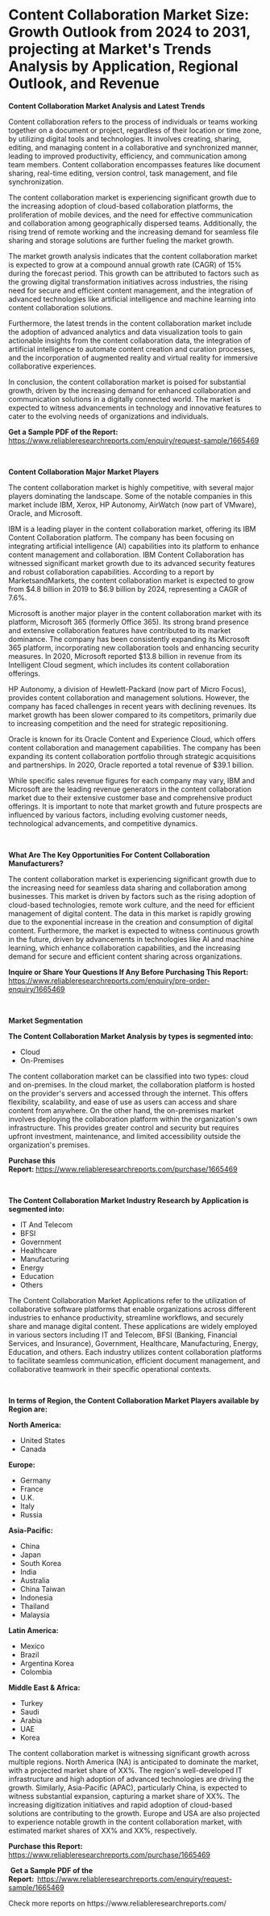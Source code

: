 <p><h1>Content Collaboration Market Size: Growth Outlook from 2024 to 2031, projecting at Market's Trends Analysis by Application, Regional Outlook, and Revenue</h1></p><p><strong>Content Collaboration Market Analysis and Latest Trends</strong></p>
<p><p>Content collaboration refers to the process of individuals or teams working together on a document or project, regardless of their location or time zone, by utilizing digital tools and technologies. It involves creating, sharing, editing, and managing content in a collaborative and synchronized manner, leading to improved productivity, efficiency, and communication among team members. Content collaboration encompasses features like document sharing, real-time editing, version control, task management, and file synchronization.</p><p>The content collaboration market is experiencing significant growth due to the increasing adoption of cloud-based collaboration platforms, the proliferation of mobile devices, and the need for effective communication and collaboration among geographically dispersed teams. Additionally, the rising trend of remote working and the increasing demand for seamless file sharing and storage solutions are further fueling the market growth.</p><p>The market growth analysis indicates that the content collaboration market is expected to grow at a compound annual growth rate (CAGR) of 15% during the forecast period. This growth can be attributed to factors such as the growing digital transformation initiatives across industries, the rising need for secure and efficient content management, and the integration of advanced technologies like artificial intelligence and machine learning into content collaboration solutions.</p><p>Furthermore, the latest trends in the content collaboration market include the adoption of advanced analytics and data visualization tools to gain actionable insights from the content collaboration data, the integration of artificial intelligence to automate content creation and curation processes, and the incorporation of augmented reality and virtual reality for immersive collaborative experiences.</p><p>In conclusion, the content collaboration market is poised for substantial growth, driven by the increasing demand for enhanced collaboration and communication solutions in a digitally connected world. The market is expected to witness advancements in technology and innovative features to cater to the evolving needs of organizations and individuals.</p></p>
<p><strong>Get a Sample PDF of the Report:&nbsp;</strong> <a href="https://www.reliableresearchreports.com/enquiry/request-sample/1665469">https://www.reliableresearchreports.com/enquiry/request-sample/1665469</a></p>
<p>&nbsp;</p>
<p><strong>Content Collaboration Major Market Players</strong></p>
<p><p>The content collaboration market is highly competitive, with several major players dominating the landscape. Some of the notable companies in this market include IBM, Xerox, HP Autonomy, AirWatch (now part of VMware), Oracle, and Microsoft.</p><p>IBM is a leading player in the content collaboration market, offering its IBM Content Collaboration platform. The company has been focusing on integrating artificial intelligence (AI) capabilities into its platform to enhance content management and collaboration. IBM Content Collaboration has witnessed significant market growth due to its advanced security features and robust collaboration capabilities. According to a report by MarketsandMarkets, the content collaboration market is expected to grow from $4.8 billion in 2019 to $6.9 billion by 2024, representing a CAGR of 7.6%.</p><p>Microsoft is another major player in the content collaboration market with its platform, Microsoft 365 (formerly Office 365). Its strong brand presence and extensive collaboration features have contributed to its market dominance. The company has been consistently expanding its Microsoft 365 platform, incorporating new collaboration tools and enhancing security measures. In 2020, Microsoft reported $13.8 billion in revenue from its Intelligent Cloud segment, which includes its content collaboration offerings.</p><p>HP Autonomy, a division of Hewlett-Packard (now part of Micro Focus), provides content collaboration and management solutions. However, the company has faced challenges in recent years with declining revenues. Its market growth has been slower compared to its competitors, primarily due to increasing competition and the need for strategic repositioning.</p><p>Oracle is known for its Oracle Content and Experience Cloud, which offers content collaboration and management capabilities. The company has been expanding its content collaboration portfolio through strategic acquisitions and partnerships. In 2020, Oracle reported a total revenue of $39.1 billion.</p><p>While specific sales revenue figures for each company may vary, IBM and Microsoft are the leading revenue generators in the content collaboration market due to their extensive customer base and comprehensive product offerings. It is important to note that market growth and future prospects are influenced by various factors, including evolving customer needs, technological advancements, and competitive dynamics.</p></p>
<p>&nbsp;</p>
<p><strong>What Are The Key Opportunities For Content Collaboration Manufacturers?</strong></p>
<p><p>The content collaboration market is experiencing significant growth due to the increasing need for seamless data sharing and collaboration among businesses. This market is driven by factors such as the rising adoption of cloud-based technologies, remote work culture, and the need for efficient management of digital content. The data in this market is rapidly growing due to the exponential increase in the creation and consumption of digital content. Furthermore, the market is expected to witness continuous growth in the future, driven by advancements in technologies like AI and machine learning, which enhance collaboration capabilities, and the increasing demand for secure and efficient content sharing across organizations.</p></p>
<p><strong>Inquire or Share Your Questions If Any Before Purchasing This Report:</strong> <a href="https://www.reliableresearchreports.com/enquiry/pre-order-enquiry/1665469">https://www.reliableresearchreports.com/enquiry/pre-order-enquiry/1665469</a></p>
<p>&nbsp;</p>
<p><strong>Market Segmentation</strong></p>
<p><strong>The Content Collaboration Market Analysis by types is segmented into:</strong></p>
<p><ul><li>Cloud</li><li>On-Premises</li></ul></p>
<p><p>The content collaboration market can be classified into two types: cloud and on-premises. In the cloud market, the collaboration platform is hosted on the provider's servers and accessed through the internet. This offers flexibility, scalability, and ease of use as users can access and share content from anywhere. On the other hand, the on-premises market involves deploying the collaboration platform within the organization's own infrastructure. This provides greater control and security but requires upfront investment, maintenance, and limited accessibility outside the organization's premises.</p></p>
<p><strong>Purchase this Report:&nbsp;</strong><a href="https://www.reliableresearchreports.com/purchase/1665469">https://www.reliableresearchreports.com/purchase/1665469</a></p>
<p>&nbsp;</p>
<p><strong>The Content Collaboration Market Industry Research by Application is segmented into:</strong></p>
<p><ul><li>IT And Telecom</li><li>BFSI</li><li>Government</li><li>Healthcare</li><li>Manufacturing</li><li>Energy</li><li>Education</li><li>Others</li></ul></p>
<p><p>The Content Collaboration Market Applications refer to the utilization of collaborative software platforms that enable organizations across different industries to enhance productivity, streamline workflows, and securely share and manage digital content. These applications are widely employed in various sectors including IT and Telecom, BFSI (Banking, Financial Services, and Insurance), Government, Healthcare, Manufacturing, Energy, Education, and others. Each industry utilizes content collaboration platforms to facilitate seamless communication, efficient document management, and collaborative teamwork in their specific operational contexts.</p></p>
<p>&nbsp;</p>
<p><strong>In terms of Region, the Content Collaboration Market Players available by Region are:</strong></p>
<p>
    <p> <strong> North America: </strong>
        <ul>
            <li>United States</li>
            <li>Canada</li>
        </ul>
        </p> 
    <p> <strong> Europe: </strong>
        <ul>
            <li>Germany</li>
            <li>France</li>
            <li>U.K.</li>
            <li>Italy</li>
            <li>Russia</li>
        </ul>
        </p> 
    <p> <strong> Asia-Pacific: </strong>
        <ul>
            <li>China</li>
            <li>Japan</li>
            <li>South Korea</li>
            <li>India</li>
            <li>Australia</li>
            <li>China Taiwan</li>
            <li>Indonesia</li>
            <li>Thailand</li>
            <li>Malaysia</li>
        </ul>
        </p> 
    <p> <strong> Latin America: </strong>
        <ul>
            <li>Mexico</li>
            <li>Brazil</li>
            <li>Argentina Korea</li>
            <li>Colombia</li>
        </ul>
        </p> 
    <p> <strong> Middle East & Africa: </strong>
        <ul>
            <li>Turkey</li>
            <li>Saudi</li>
            <li>Arabia</li>
            <li>UAE</li>
            <li>Korea</li>
        </ul>
    </p>
    </p>
<p><p>The content collaboration market is witnessing significant growth across multiple regions. North America (NA) is anticipated to dominate the market, with a projected market share of XX%. The region's well-developed IT infrastructure and high adoption of advanced technologies are driving the growth. Similarly, Asia-Pacific (APAC), particularly China, is expected to witness substantial expansion, capturing a market share of XX%. The increasing digitization initiatives and rapid adoption of cloud-based solutions are contributing to the growth. Europe and USA are also projected to experience notable growth in the content collaboration market, with estimated market shares of XX% and XX%, respectively.</p></p>
<p><strong>Purchase this Report: </strong><a href="https://www.reliableresearchreports.com/purchase/1665469">https://www.reliableresearchreports.com/purchase/1665469</a></p>
<p>&nbsp;<strong>Get a Sample PDF of the Report:&nbsp;&nbsp;</strong><a href="https://www.reliableresearchreports.com/enquiry/request-sample/1665469">https://www.reliableresearchreports.com/enquiry/request-sample/1665469</a></p>
<p><strong></strong></p>
<p>Check more reports on https://www.reliableresearchreports.com/</p>